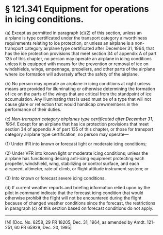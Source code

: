 # § 121.341   Equipment for operations in icing conditions.

(a) Except as permitted in paragraph (c)(2) of this section, unless an airplane is type certificated under the transport category airworthiness requirements relating to ice protection, or unless an airplane is a non-transport category airplane type certificated after December 31, 1964, that has the ice protection provisions that meet section 34 of appendix A of part 135 of this chapter, no person may operate an airplane in icing conditions unless it is equipped with means for the prevention or removal of ice on windshields, wings, empennage, propellers, and other parts of the airplane where ice formation will adversely affect the safety of the airplane. 


(b) No person may operate an airplane in icing conditions at night unless means are provided for illuminating or otherwise determining the formation of ice on the parts of the wings that are critical from the standpoint of ice accumulation. Any illuminating that is used must be of a type that will not cause glare or reflection that would handicap crewmembers in the performance of their duties. 


(c) *Non-transport category airplanes type certificated after December 31, 1964.* Except for an airplane that has ice protection provisions that meet section 34 of appendix A of part 135 of this chapter, or those for transport category airplane type certification, no person may operate—


(1) Under IFR into known or forecast light or moderate icing conditions; 


(2) Under VFR into known light or moderate icing conditions; unless the airplane has functioning deicing anti-icing equipment protecting each propeller, windshield, wing, stabilizing or control surface, and each airspeed, altimeter, rate of climb, or flight attitude instrument system; or 


(3) Into known or forecast severe icing conditions. 


(d) If current weather reports and briefing information relied upon by the pilot in command indicate that the forecast icing condition that would otherwise prohibit the flight will not be encountered during the flight because of changed weather conditions since the forecast, the restrictions in paragraph (c) of this section based on forecast conditions do not apply. 



---

[N] [Doc. No. 6258, 29 FR 18205, Dec. 31, 1964, as amended by Amdt. 121-251, 60 FR 65929, Dec. 20, 1995]




